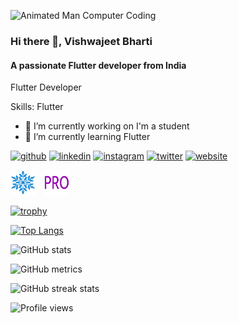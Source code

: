 ![Animated Man Computer Coding](https://user-images.githubusercontent.com/71969138/211174889-34dd76bb-6fc2-494b-abff-b307b5645f60.gif)
### Hi there 👋, Vishwajeet Bharti
#### A passionate Flutter developer from India
Flutter Developer

Skills: Flutter

- 🔭 I’m currently working on I'm a student 
- 🌱 I’m currently learning Flutter 


[<img src='https://cdn.jsdelivr.net/npm/simple-icons@3.0.1/icons/github.svg' alt='github' height='40'>](https://github.com/vishwajeetbharti)  [<img src='https://cdn.jsdelivr.net/npm/simple-icons@3.0.1/icons/linkedin.svg' alt='linkedin' height='40'>](https://www.linkedin.com/in/vishwajeet-bharti-11923516a/)  [<img src='https://cdn.jsdelivr.net/npm/simple-icons@3.0.1/icons/instagram.svg' alt='instagram' height='40'>](https://www.instagram.com/vishwajeetbharti2/)  [<img src='https://cdn.jsdelivr.net/npm/simple-icons@3.0.1/icons/twitter.svg' alt='twitter' height='40'>](https://twitter.com/@askvishwajeet)  [<img src='https://cdn.jsdelivr.net/npm/simple-icons@3.0.1/icons/icloud.svg' alt='website' height='40'>](https://www.sololearn.com/profile/20120063)  

<a href='https://archiveprogram.github.com/'><img src='https://raw.githubusercontent.com/acervenky/animated-github-badges/master/assets/acbadge.gif' width='40' height='40'></a> <a href='https://github.com/pricing'><img src='https://raw.githubusercontent.com/acervenky/animated-github-badges/master/assets/pro.gif' width='40' height='40'></a> 

[![trophy](https://github-profile-trophy.vercel.app/?username=vishwajeetbharti)](https://github.com/ryo-ma/github-profile-trophy)

[![Top Langs](https://github-readme-stats.vercel.app/api/top-langs/?username=vishwajeetbharti)](https://github.com/anuraghazra/github-readme-stats)

![GitHub stats](https://github-readme-stats.vercel.app/api?username=vishwajeetbharti&show_icons=true&count_private=true)  

![GitHub metrics](https://metrics.lecoq.io/vishwajeetbharti)  

![GitHub streak stats](https://streak-stats.demolab.com/?user=vishwajeetbharti)  

![Profile views](https://gpvc.arturio.dev/vishwajeetbharti)  
